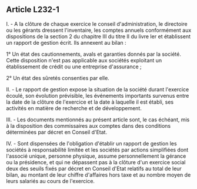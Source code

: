 Article L232-1
----
I. - A la clôture de chaque exercice le conseil d'administration, le directoire
ou les gérants dressent l'inventaire, les comptes annuels conformément aux
dispositions de la section 2 du chapitre III du titre II du livre Ier et
établissent un rapport de gestion écrit. Ils annexent au bilan :

1° Un état des cautionnements, avals et garanties donnés par la société. Cette
disposition n'est pas applicable aux sociétés exploitant un établissement de
crédit ou une entreprise d'assurance ;

2° Un état des sûretés consenties par elle.

II. - Le rapport de gestion expose la situation de la société durant l'exercice
écoulé, son évolution prévisible, les événements importants survenus entre la
date de la clôture de l'exercice et la date à laquelle il est établi, ses
activités en matière de recherche et de développement.

III. - Les documents mentionnés au présent article sont, le cas échéant, mis à
la disposition des commissaires aux comptes dans des conditions déterminées par
décret en Conseil d'Etat.

IV. - Sont dispensées de l'obligation d'établir un rapport de gestion les
sociétés à responsabilité limitée et les sociétés par actions simplifiées dont
l'associé unique, personne physique, assume personnellement la gérance ou la
présidence, et qui ne dépassent pas à la clôture d'un exercice social deux des
seuils fixés par décret en Conseil d'Etat relatifs au total de leur bilan, au
montant de leur chiffre d'affaires hors taxe et au nombre moyen de leurs
salariés au cours de l'exercice.
